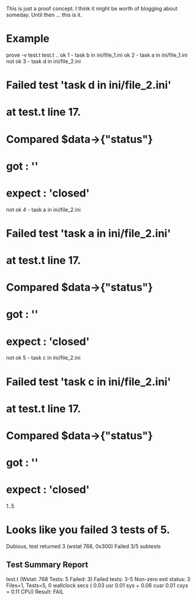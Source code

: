 This is just a proof concept.  I think it might be worth of blogging about someday.
Until then ... this is it.

Example
=======
prove -v test.t
test.t .. 
ok 1 - task b in ini/file_1.ini
ok 2 - task a in ini/file_1.ini
not ok 3 - task d in ini/file_2.ini

#   Failed test 'task d in ini/file_2.ini'
#   at test.t line 17.
# Compared $data->{"status"}
#    got : ''
# expect : 'closed'
not ok 4 - task a in ini/file_2.ini

#   Failed test 'task a in ini/file_2.ini'
#   at test.t line 17.
# Compared $data->{"status"}
#    got : ''
# expect : 'closed'
not ok 5 - task c in ini/file_2.ini

#   Failed test 'task c in ini/file_2.ini'
#   at test.t line 17.
# Compared $data->{"status"}
#    got : ''
# expect : 'closed'
1..5
# Looks like you failed 3 tests of 5.
Dubious, test returned 3 (wstat 768, 0x300)
Failed 3/5 subtests 

Test Summary Report
-------------------
test.t (Wstat: 768 Tests: 5 Failed: 3)
  Failed tests:  3-5
  Non-zero exit status: 3
Files=1, Tests=5,  0 wallclock secs ( 0.03 usr  0.01 sys +  0.06 cusr  0.01 csys =  0.11 CPU)
Result: FAIL

